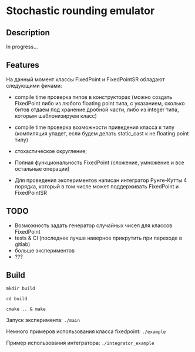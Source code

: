 # Stochastic rounding emulator

## Description

In progress...

## Features

На данный момент классы FixedPoint и FixedPointSR обладают следующими фичами:

- compile time проверка типов в конструкторах (можно создать FixedPoint либо из любого floating point типа, с указанием, сколько битов отдаем под хранение дробной части, либо из integer типа, которым шаблонизируем класс)

- compile time проверка возможности приведения класса к типу (компиляция упадет, если будем делать static_cast к не floating point типу)

- стохастическое округление;

- Полная функциональность FixedPoint (сложение, умножение и все остальные операции)

- Для проведения экспериментов написан интегратор Рунге-Кутты 4 порядка, который в том числе может поддерживать FixedPoint и FixedPointSR

## TODO

- Возможность задать генератор случайных чисел для классов FixedPoint
- tests & CI (последнее лучше наверное прикрутить при переходе в gitlab)
- больше экспериментов
- ???

## Build
`mkdir build` 

`cd build` 

`cmake .. & make`

Запуск эксперимента:
`./main`

Немного примеров использования класса fixedpoint:
`./example`

Пример использования интегратора:
`./integrator_example`
